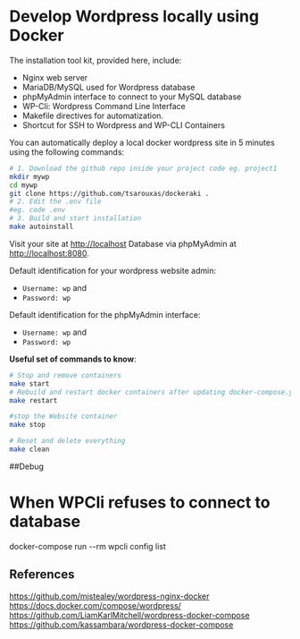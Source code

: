 # Develop Wordpress locally using Docker

The installation tool kit, provided here, include:

  - Nginx web server
  - MariaDB/MySQL used for Wordpress database
  - phpMyAdmin interface to connect to your MySQL database
  - WP-Cli: Wordpress Command Line Interface
  - Makefile directives for automatization.
  - Shortcut for SSH to Wordpress and WP-CLI Containers

You can automatically deploy a local docker wordpress site in 5 minutes
using the following commands:

``` bash
# 1. Download the github repo inside your project code eg. project1
mkdir mywp
cd mywp
git clone https://github.com/tsarouxas/dockeraki .
# 2. Edit the .env file
#eg. code .env
# 3. Build and start installation
make autoinstall
```

Visit your site at <http://localhost> 
Database via phpMyAdmin at <http://localhost:8080>.

Default identification for your wordpress website admin:

  - `Username: wp` and
  - `Password: wp`

Default identification for the phpMyAdmin interface:

  - `Username: wp` and
  - `Password: wp`

**Useful set of commands to know**:

``` bash
# Stop and remove containers
make start
# Rebuild and restart docker containers after updating docker-compose.yml
make restart

#stop the Website container
make stop

# Reset and delete everything
make clean
```


##Debug
# When WPCli refuses to connect to database
docker-compose run --rm wpcli config list
## References
https://github.com/mjstealey/wordpress-nginx-docker
https://docs.docker.com/compose/wordpress/
https://github.com/LiamKarlMitchell/wordpress-docker-compose
https://github.com/kassambara/wordpress-docker-compose